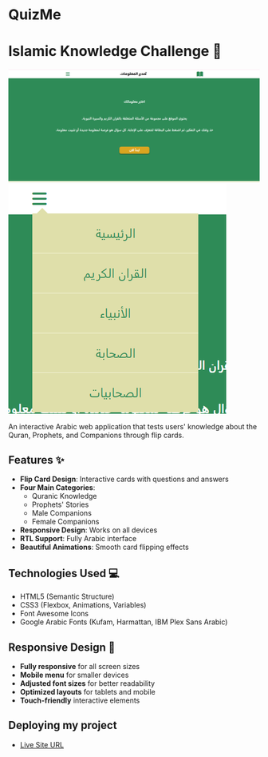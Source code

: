 # QuizMe

# Islamic Knowledge Challenge 🕌

![Project Banner](./images/image_1.png)
![Project Banner](./images/image_2.png)

An interactive Arabic web application that tests users' knowledge about the Quran, Prophets, and Companions through flip cards.

## Features ✨
- **Flip Card Design**: Interactive cards with questions and answers
- **Four Main Categories**:
  - Quranic Knowledge
  - Prophets' Stories
  - Male Companions
  - Female Companions
- **Responsive Design**: Works on all devices
- **RTL Support**: Fully Arabic interface
- **Beautiful Animations**: Smooth card flipping effects

## Technologies Used 💻
- HTML5 (Semantic Structure)
- CSS3 (Flexbox, Animations, Variables)
- Font Awesome Icons
- Google Arabic Fonts (Kufam, Harmattan, IBM Plex Sans Arabic)

## Responsive Design 📱
- **Fully responsive** for all screen sizes
- **Mobile menu** for smaller devices
- **Adjusted font sizes** for better readability
- **Optimized layouts** for tablets and mobile
- **Touch-friendly** interactive elements

## Deploying my project

- [Live Site URL](https://marwarabia.github.io/QuizMe/#prophets)
